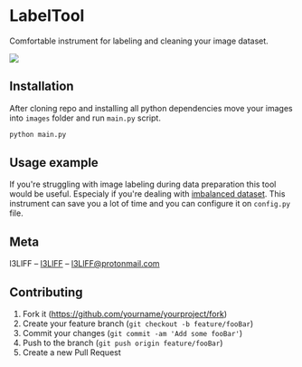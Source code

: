# LabelTool

Comfortable instrument for labeling and cleaning your image dataset.

![](header.png)

## Installation

After cloning repo and installing all python dependencies move your images into `images` folder and run `main.py` script.

```sh
python main.py
```

## Usage example

If you're struggling with image labeling during data preparation this tool would be useful. 
Especialy if you're dealing with [imbalanced dataset][imbalanced_dataset]. This instrument can save you a lot of time and you can
configure it on `config.py` file.



## Meta

l3LlFF – [l3LlFF](https://www.kaggle.com/l3llff) – l3LlFF@protonmail.com

## Contributing

1. Fork it (<https://github.com/yourname/yourproject/fork>)
2. Create your feature branch (`git checkout -b feature/fooBar`)
3. Commit your changes (`git commit -am 'Add some fooBar'`)
4. Push to the branch (`git push origin feature/fooBar`)
5. Create a new Pull Request

<!-- Markdown link & img dfn's -->
[imbalanced_dataset]: https://machinelearningmastery.com/what-is-imbalanced-classification
